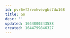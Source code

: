 ```yaml
---
id: pvr6vf2rvohvevgbs7dw168
title: Go
desc: ''
updated: 1644800343588
created: 1644799846327
---
```



